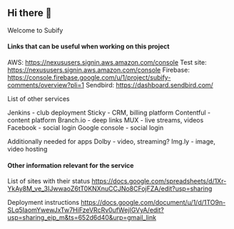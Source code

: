 ## Hi there 👋

Welcome to Subify

#### Links that can be useful when working on this project

AWS: https://nexususers.signin.aws.amazon.com/console
Test site: https://nexususers.signin.aws.amazon.com/console
Firebase: https://console.firebase.google.com/u/1/project/subify-comments/overview?pli=1
Sendbird: https://dashboard.sendbird.com/

List of other services

Jenkins - club deployment
Sticky - CRM, billing platform
Contentful - content platform
Branch.io - deep links
MUX - live streams, videos
Facebook - social login
Google console - social login

Additionally needed for apps
Dolby - video, streaming?
Img.ly - image, video hosting

#### Other information relevant for the service

List of sites with their status
https://docs.google.com/spreadsheets/d/1Xr-YkAy8M_ve_3IJwwaoZ6tT0KNXnuCCJNo8CFojFZA/edit?usp=sharing

Deployment instructions
https://docs.google.com/document/u/1/d/1TO9n-SLq5IaomYwewJxTw7HiFzeVRcRv0ufWejIGVyA/edit?usp=sharing_eip_m&ts=652d6d40&urp=gmail_link



